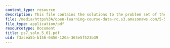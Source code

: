 ```yaml
---
content_type: resource
description: This file contains the solutions to the problem set of the course.
file: /media/https%3A/open-learning-course-data-rc.s3.amazonaws.com/5-512-synthetic-organic-chemistry-ii-spring-2005/f3acea5bb1560456120a365e5f523b39_ps7_soln_5_01.pdf
file_type: application/pdf
resourcetype: Document
title: ps7_soln_5_01.pdf
uid: f3acea5b-b156-0456-120a-365e5f523b39
---
```

